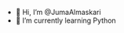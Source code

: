 - 👋 Hi, I’m @JumaAlmaskari
- 🌱 I’m currently learning Python


<!---
JumaAlmaskari/JumaAlmaskari is a ✨ special ✨ repository because its `README.md` (this file) appears on your GitHub profile.
You can click the Preview link to take a look at your changes.
--->
